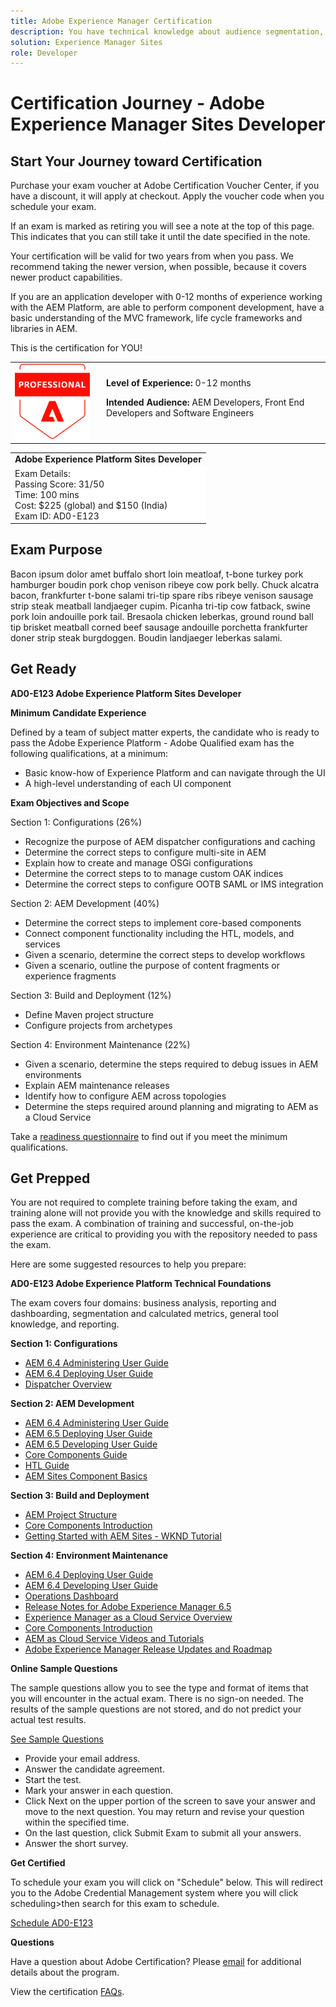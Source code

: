 ```yaml
---
title: Adobe Experience Manager Certification 
description: You have technical knowledge about audience segmentation, destination exports, and activation on real time basis for unified profiles that adhere to data and privacy regulations, customer data platforms (CDP) and knowledge of Adobe Experience Platform.
solution: Experience Manager Sites
role: Developer
---
```

# Certification Journey - Adobe Experience Manager Sites Developer

## Start Your Journey toward Certification

Purchase your exam voucher at Adobe Certification Voucher Center, if you have a discount, it will apply at checkout. Apply the voucher code when you schedule your exam.

If an exam is marked as retiring you will see a note at the top of this page. This indicates that you can still take it until the date specified in the note. 

Your certification will be valid for two years from when you pass. We recommend taking the newer version, when possible, because it covers newer product capabilities.

If you are an application developer with 0-12 months of experience working with the AEM Platform, are able to perform component development, have a basic understanding of the MVC framework, life cycle frameworks and libraries in AEM. 

This is the certification for YOU!

<table>
<tr  style="border: 0">
<td style="width: 160px;text-align: left">
  <img alt="Certification Badge" style="width: 120px" src="/help/certifications/assets/professional-badge.png" />
</td>
<td style="width: 400px;">
  <strong>Level of Experience: </strong> 0-12 months

  <strong>Intended Audience:</strong>
  AEM Developers, Front End Developers and Software Engineers
</tr>
</table>

<table>
 <tr  style="border: 0;">
    <td> <strong>Adobe Experience Platform Sites Developer</strong> </td>
 </tr>

 <tr style="border: 0;background-color: white;">
    <td>
    Exam Details:<br>
    Passing Score: 31/50<br>
    Time: 100 mins<br>
    Cost: $225 (global) and $150 (India)<br>
    Exam ID: AD0-E123
    </td>
 </tr>

</table>

## Exam Purpose

Bacon ipsum dolor amet buffalo short loin meatloaf, t-bone turkey pork hamburger boudin pork chop venison ribeye cow pork belly. Chuck alcatra bacon, frankfurter t-bone salami tri-tip spare ribs ribeye venison sausage strip steak meatball landjaeger cupim. Picanha tri-tip cow fatback, swine pork loin andouille pork tail. Bresaola chicken leberkas, ground round ball tip brisket meatball corned beef sausage andouille porchetta frankfurter doner strip steak burgdoggen. Boudin landjaeger leberkas salami.

## Get Ready

**AD0-E123 Adobe Experience Platform Sites Developer**

**Minimum Candidate Experience**

Defined by a team of subject matter experts, the candidate who is ready to pass the Adobe Experience Platform - Adobe Qualified exam has the following qualifications, at a minimum:

* Basic know-how of Experience Platform and can navigate through the UI
* A high-level understanding of each UI component

**Exam Objectives and Scope**

Section 1: Configurations (26%)
* Recognize the purpose of AEM dispatcher configurations and caching
* Determine the correct steps to configure multi-site in AEM
* Explain how to create and manage OSGi configurations
* Determine the correct steps to to manage custom OAK indices
* Determine the correct steps to configure OOTB SAML or IMS integration

Section 2: AEM Development (40%)
* Determine the correct steps to implement core-based components
* Connect component functionality including the HTL, models, and services
* Given a scenario, determine the correct steps to develop workflows
* Given a scenario, outline the purpose of content fragments or experience fragments

Section 3: Build and Deployment (12%)
* Define Maven project structure
* Configure projects from archetypes

Section 4: Environment Maintenance (22%)
* Given a scenario, determine the steps required to debug issues in AEM environments
* Explain AEM maintenance releases
* Identify how to configure AEM across topologies
* Determine the steps required around planning and migrating to AEM as a Cloud Service

Take a [readiness questionnaire](https://scorpion.caveon.com/launchpad/ad-q-e123-readiness-questionnaire-for-adobe-experience-manager-sites-developer-professional-exam) to find out if you meet the minimum qualifications.

## Get Prepped

You are not required to complete training before taking the exam, and training alone will not provide you with the knowledge and skills required to pass the exam. A combination of training and successful, on-the-job experience are critical to providing you with the repository needed to pass the exam.

Here are some suggested resources to help you prepare:

**AD0-E123 Adobe Experience Platform Technical Foundations**

The exam covers four domains: business analysis, reporting and dashboarding, segmentation and calculated metrics, general tool knowledge, and reporting.

**Section 1: Configurations**

* [AEM 6.4 Administering User Guide](https://experienceleague.adobe.com/docs/experience-manager-64/administering/home.html?lang=en)
* [AEM 6.4 Deploying User Guide](https://experienceleague.adobe.com/docs/experience-manager-64/deploying/home.html?lang=en)
* [Dispatcher Overview](https://experienceleague.adobe.com/docs/experience-manager-dispatcher/using/dispatcher.html?lang=en)

**Section 2: AEM Development**

* [AEM 6.4 Administering User Guide](https://experienceleague.adobe.com/docs/experience-manager-64/administering/home.html?lang=en)
* [AEM 6.5 Deploying User Guide](https://experienceleague.adobe.com/docs/experience-manager-65/deploying/home.html?lang=en)
* [AEM 6.5 Developing User Guide](https://experienceleague.adobe.com/docs/experience-manager-65/developing/home.html?lang=en)
* [Core Components Guide](https://experienceleague.adobe.com/docs/experience-manager-core-components/using/introduction.html?lang=en)
* [HTL Guide](https://experienceleague.adobe.com/docs/experience-manager-htl/using/overview.html?lang=en)
* [AEM Sites Component Basics](https://experienceleague.adobe.com/docs/experience-manager-learn/getting-started-wknd-tutorial-develop/project-archetype/component-basics.html?lang=en)

**Section 3: Build and Deployment**

* [AEM Project Structure](https://experienceleague.adobe.com/docs/experience-manager-core-components/using/introduction.html?lang=en)
* [Core Components Introduction](https://experienceleague.adobe.com/docs/experience-manager-core-components/using/introduction.html?lang=en)
* [Getting Started with AEM Sites - WKND Tutorial](https://experienceleague.adobe.com/docs/experience-manager-learn/getting-started-wknd-tutorial-develop/overview.html)


**Section 4: Environment Maintenance**

* [AEM 6.4 Deploying User Guide](https://experienceleague.adobe.com/docs/experience-manager-64/deploying/home.html?lang=en)
* [AEM 6.4 Developing User Guide](https://experienceleague.adobe.com/docs/experience-manager-64/developing/home.html?lang=en)
* [Operations Dashboard](https://experienceleague.adobe.com/docs/experience-manager-65/administering/operations/operations-dashboard.html?lang=en%20(Automated%20Maintenance%20Tasks))
* [Release Notes for Adobe Experience Manager 6.5](https://experienceleague.adobe.com/docs/experience-manager-65/release-notes/service-pack/sp-release-notes.html)
* [Experience Manager as a Cloud Service Overview](https://experienceleague.adobe.com/docs/experience-manager-cloud-service/content/home.html?lang=en)
* [Core Components Introduction](https://experienceleague.adobe.com/docs/experience-manager-core-components/using/introduction.html?lang=en)
* [AEM as Cloud Service Videos and Tutorials](https://experienceleague.adobe.com/docs/experience-manager-learn/cloud-service/overview.html?lang=en)
* [Adobe Experience Manager Release Updates and Roadmap](https://experienceleague.adobe.com/docs/experience-manager-release-information/aem-release-updates/home.html?lang=en)

**Online Sample Questions**

The sample questions allow you to see the type and format of items that you will encounter in the actual exam. There is no sign-on needed. The results of the sample questions are not stored, and do not predict your actual test results.

[See Sample Questions](https://scorpion.caveon.com/launchpad/ad3-e123-adobe-experience-manager-sites-developer-professional-sample-questions)

* Provide your email address.
* Answer the candidate agreement.
* Start the test.
* Mark your answer in each question.
* Click Next on the upper portion of the screen to save your answer and move to the next question. You may return and revise your question within the specified time.
* On the last question, click Submit Exam to submit all your answers.
* Answer the short survey.

**Get Certified**

To schedule your exam you will click on "Schedule" below. This will redirect you to the Adobe Credential Management system where you will click scheduling>then search for this exam to schedule.

[Schedule AD0-E123](https://learning.adobe.com/api.certify.json)

**Questions**

Have a question about Adobe Certification? Please [email](certif@adobe.com) for additional details about the program.

View the certification [FAQs](https://solutionpartners.adobe.com/solution-partners/training_and_certification/certification/certification_faq.html#).